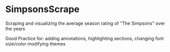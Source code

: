 # SimpsonsScrape
Scraping and visualizing the average season rating of "The Simpsons" over the years

Good Practice for: 
  adding annotations, 
  highlighting sections, 
  changing font size/color 
  modifying themes

